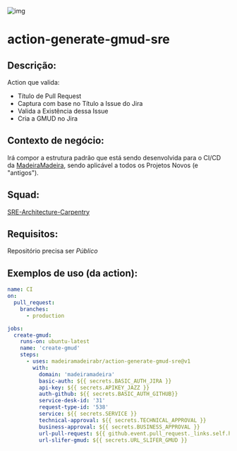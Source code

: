 ![img](https://github.com/madeiramadeirabr/action-check-title-pr-pattern/blob/production/img/validate-the-title-structure-of-a-pull-request.svg)

# action-generate-gmud-sre

## Descrição:
Action que valida:
- Título de Pull Request
- Captura com base no Título a Issue do Jira
- Valida a Existência dessa Issue
- Cria a GMUD no Jira

## Contexto de negócio:
Irá compor a estrutura padrão que está sendo desenvolvida para o CI/CD da [MadeiraMadeira](https://github.com/madeiramadeirabr 'MadeiraMadeira'), sendo aplicável a todos os Projetos Novos (e "antigos").

## Squad:
[SRE-Architecture-Carpentry](https://github.com/orgs/madeiramadeirabr/teams/squad-sre-architecture-carpentry 'SRE-Architecture-Carpentry')

## Requisitos:
Repositório precisa ser *Público*

## Exemplos de uso (da action):

```yml
name: CI
on:
  pull_request:
    branches:
      - production

jobs:
  create-gmud:
    runs-on: ubuntu-latest
    name: 'create-gmud'
    steps:
      - uses: madeiramadeirabr/action-generate-gmud-sre@v1
        with: 
          domain: 'madeiramadeira'
          basic-auth: ${{ secrets.BASIC_AUTH_JIRA }}
          api-key: ${{ secrets.APIKEY_JAZZ }}
          auth-github: ${{ secrets.BASIC_AUTH_GITHUB}}
          service-desk-id: '31'
          request-type-id: '538'
          service: ${{ secrets.SERVICE }}
          technical-approval: ${{ secrets.TECHNICAL_APPROVAL }}
          business-approval: ${{ secrets.BUSINESS_APPROVAL }}
          url-pull-request: ${{ github.event.pull_request._links.self.href }}/${{ github.run_id}}
          url-slifer-gmud: ${{ secrets.URL_SLIFER_GMUD }}
```
